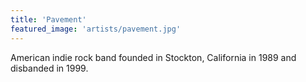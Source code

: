 ```yaml
---
title: 'Pavement'
featured_image: 'artists/pavement.jpg'
---
```

American indie rock band founded in Stockton, California in 1989 and disbanded in 1999.
